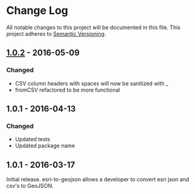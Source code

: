 # Change Log
All notable changes to this project will be documented in this file.
This project adheres to [Semantic Versioning](http://semver.org/).


## [1.0.2] - 2016-05-09
### Changed
- CSV column headers with spaces will now be sanitized with _
- fromCSV refactored to be more functional

## 1.0.1 - 2016-04-13
### Changed
- Updated tests
- Updated package name

## 1.0.1 - 2016-03-17
Initial release. esri-to-geojson allows a developer to convert esri json
and csv's to GeoJSON.

[1.0.2]: https://github.com/koopjs/esri-to-geojson/releases/tag/v1.0.2
